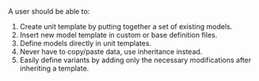 A user should be able to:
  1. Create unit template by putting together a set of existing models.
  1. Insert new model template in custom or base definition files.
  1. Define models directly in unit templates.
  1. Never have to copy/paste data, use inheritance instead.
  1. Easily define variants by adding only the necessary modifications after inheriting a template.